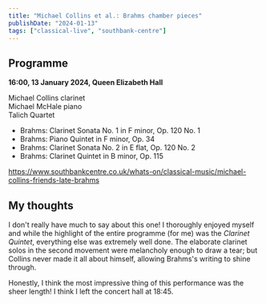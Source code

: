 ```yaml
---
title: "Michael Collins et al.: Brahms chamber pieces"
publishDate: "2024-01-13"
tags: ["classical-live", "southbank-centre"]
---
```


## Programme

**16:00, 13 January 2024, Queen Elizabeth Hall**

Michael Collins clarinet<br/>
Michael McHale piano<br />
Talich Quartet

- Brahms: Clarinet Sonata No. 1 in F minor, Op. 120 No. 1
- Brahms: Piano Quintet in F minor, Op. 34
- Brahms: Clarinet Sonata No. 2 in E flat, Op. 120 No. 2
- Brahms: Clarinet Quintet in B minor, Op. 115

https://www.southbankcentre.co.uk/whats-on/classical-music/michael-collins-friends-late-brahms

## My thoughts

I don't really have much to say about this one!
I thoroughly enjoyed myself and while the highlight of the entire programme (for me) was the *Clarinet Quintet*, everything else was extremely well done.
The elaborate clarinet solos in the second movement were melancholy enough to draw a tear; but Collins never made it all about himself, allowing Brahms's writing to shine through.

Honestly, I think the most impressive thing of this performance was the sheer length!
I think I left the concert hall at 18:45.
